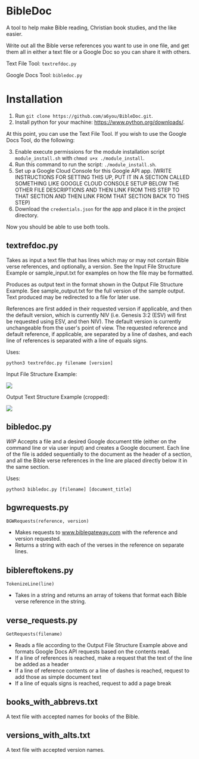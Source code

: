 # BibleDoc
A tool to help make Bible reading, Christian book studies, and the like easier.

Write out all the Bible verse references you want to use in one file, and get them all in either a text file or a Google Doc so you can share it with others.

Text File Tool: ```textrefdoc.py```

Google Docs Tool: ```bibledoc.py```

# Installation
1. Run ```git clone https://github.com/a6you/BibleDoc.git```.
2. Install python for your machine: https://www.python.org/downloads/.

At this point, you can use the Text File Tool. If you wish to use the Google Docs Tool, do the following:

3. Enable execute permissions for the module installation script ```module_install.sh``` with ```chmod u+x ./module_install```.
4. Run this command to run the script: ```./module_install.sh```.
5. Set up a Google Cloud Console for this Google API app. (WRITE INSTRUCTIONS FOR SETTING THIS UP, PUT IT IN A SECTION CALLED SOMETHING LIKE GOOGLE CLOUD CONSOLE SETUP BELOW THE OTHER FILE DESCRIPTIONS AND THEN LINK FROM THIS STEP TO THAT SECTION AND THEN LINK FROM THAT SECTION BACK TO THIS STEP)
6. Download the ```credentials.json``` for the app and place it in the project directory.

Now you should be able to use both tools.
## textrefdoc.py
Takes as input a text file that has lines which may or may not contain Bible verse references, and optionally, a version. See the Input File Structure Example or sample_input.txt for examples on how the file may be formatted.

Produces as output text in the format shown in the Output File Structure Example. See sample_output.txt for the full version of the sample output. Text produced may be redirected to a file for later use.

References are first added in their requested version if applicable, and then the default version, which is currently NIV (i.e. Genesis 3:2 (ESV) will first be requested using ESV, and then NIV). The default version is currently unchangeable from the user's point of view. The requested reference and default reference, if applicable, are separated by a line of dashes, and each line of references is separated with a line of equals signs.
 
Uses:

```
python3 textrefdoc.py filename [version]
```

Input File Structure Example:

<img src="https://github.com/a6you/BibleDoc/assets/53089551/fdbf75f9-d332-47fb-9633-b4fbee8cfdc8">

Output Text Structure Example (cropped):

<img src="https://github.com/a6you/BibleDoc/assets/53089551/d0a83e28-4f6c-463b-8f4c-124497efecb7">


## bibledoc.py
*WIP*
Accepts a file and a desired Google document title (either on the command line or via user input) and creates a Google document.
Each line of the file is added sequentially to the document as the header of a section, and all the Bible verse references in the line are placed directly below it in the same section.

Uses:

```
python3 bibledoc.py [filename] [document_title]
```

## bgwrequests.py
```BGWRequests(reference, version)```
* Makes requests to www.biblegateway.com with the reference and version requested.
* Returns a string with each of the verses in the reference on separate lines.

## biblereftokens.py
```TokenizeLine(line)```
* Takes in a string and returns an array of tokens that format each Bible verse reference in the string.

## verse_requests.py
```GetRequests(filename)```
* Reads a file according to the Output File Structure Example above and formats Google Docs API requests based on the contents read.
* If a line of references is reached, make a request that the text of the line be added as a header
* If a line of reference contents or a line of dashes is reached, request to add those as simple document text
* If a line of equals signs is reached, request to add a page break

## books_with_abbrevs.txt
A text file with accepted names for books of the Bible.

## versions_with_alts.txt
A text file with accepted version names.
